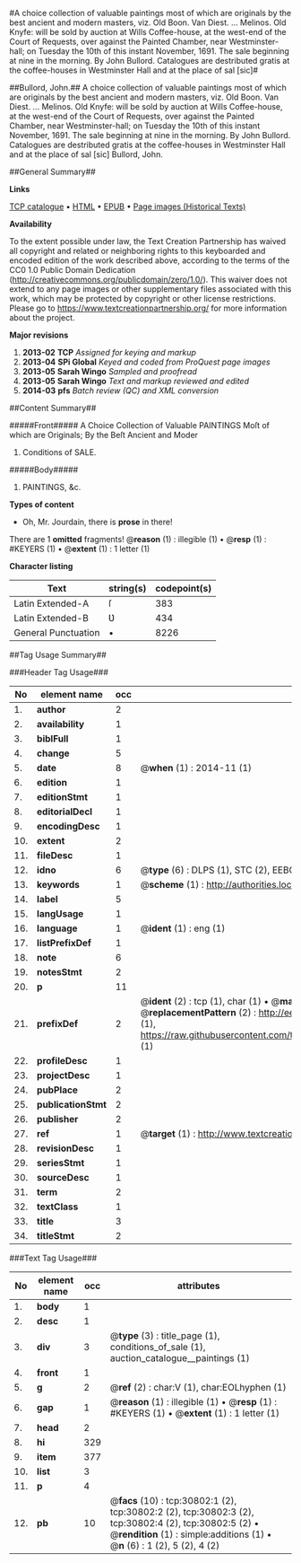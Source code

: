 #A choice collection of valuable paintings most of which are originals by the best ancient and modern masters, viz. Old Boon. Van Diest. ... Melinos. Old Knyfe: will be sold by auction at Wills Coffee-house, at the west-end of the Court of Requests, over against the Painted Chamber, near Westminster-hall; on Tuesday the 10th of this instant November, 1691. The sale beginning at nine in the morning. By John Bullord. Catalogues are destributed gratis at the coffee-houses in Westminster Hall and at the place of sal [sic]#

##Bullord, John.##
A choice collection of valuable paintings most of which are originals by the best ancient and modern masters, viz. Old Boon. Van Diest. ... Melinos. Old Knyfe: will be sold by auction at Wills Coffee-house, at the west-end of the Court of Requests, over against the Painted Chamber, near Westminster-hall; on Tuesday the 10th of this instant November, 1691. The sale beginning at nine in the morning. By John Bullord. Catalogues are destributed gratis at the coffee-houses in Westminster Hall and at the place of sal [sic]
Bullord, John.

##General Summary##

**Links**

[TCP catalogue](http://www.ota.ox.ac.uk/tcp/)  • 
[HTML](http://tei.it.ox.ac.uk/tcp/Texts-HTML/free/A32/A32869.html)  • 
[EPUB](http://tei.it.ox.ac.uk/tcp/Texts-EPUB/free/A32/A32869.epub) • 
[Page images (Historical Texts)](https://historicaltexts.jisc.ac.uk/eebo-99826399e)

**Availability**

To the extent possible under law, the Text Creation Partnership has waived all copyright and related or neighboring rights to this keyboarded and encoded edition of the work described above, according to the terms of the CC0 1.0 Public Domain Dedication (http://creativecommons.org/publicdomain/zero/1.0/). This waiver does not extend to any page images or other supplementary files associated with this work, which may be protected by copyright or other license restrictions. Please go to https://www.textcreationpartnership.org/ for more information about the project.

**Major revisions**

1. __2013-02__ __TCP__ *Assigned for keying and markup*
1. __2013-04__ __SPi Global__ *Keyed and coded from ProQuest page images*
1. __2013-05__ __Sarah Wingo__ *Sampled and proofread*
1. __2013-05__ __Sarah Wingo__ *Text and markup reviewed and edited*
1. __2014-03__ __pfs__ *Batch review (QC) and XML conversion*

##Content Summary##

#####Front#####
A Choice Collection of Valuable PAINTINGS Moſt of which are Originals; By the Beſt Ancient and Moder
1. Conditions of SALE.

#####Body#####

1. PAINTINGS, &c.

**Types of content**

  * Oh, Mr. Jourdain, there is **prose** in there!

There are 1 **omitted** fragments! 
 @__reason__ (1) : illegible (1)  •  @__resp__ (1) : #KEYERS (1)  •  @__extent__ (1) : 1 letter (1)

**Character listing**


|Text|string(s)|codepoint(s)|
|---|---|---|
|Latin Extended-A|ſ|383|
|Latin Extended-B|Ʋ|434|
|General Punctuation|•|8226|

##Tag Usage Summary##

###Header Tag Usage###

|No|element name|occ|attributes|
|---|---|---|---|
|1.|__author__|2||
|2.|__availability__|1||
|3.|__biblFull__|1||
|4.|__change__|5||
|5.|__date__|8| @__when__ (1) : 2014-11 (1)|
|6.|__edition__|1||
|7.|__editionStmt__|1||
|8.|__editorialDecl__|1||
|9.|__encodingDesc__|1||
|10.|__extent__|2||
|11.|__fileDesc__|1||
|12.|__idno__|6| @__type__ (6) : DLPS (1), STC (2), EEBO-CITATION (1), PROQUEST (1), VID (1)|
|13.|__keywords__|1| @__scheme__ (1) : http://authorities.loc.gov/ (1)|
|14.|__label__|5||
|15.|__langUsage__|1||
|16.|__language__|1| @__ident__ (1) : eng (1)|
|17.|__listPrefixDef__|1||
|18.|__note__|6||
|19.|__notesStmt__|2||
|20.|__p__|11||
|21.|__prefixDef__|2| @__ident__ (2) : tcp (1), char (1)  •  @__matchPattern__ (2) : ([0-9\-]+):([0-9IVX]+) (1), (.+) (1)  •  @__replacementPattern__ (2) : http://eebo.chadwyck.com/downloadtiff?vid=$1&page=$2 (1), https://raw.githubusercontent.com/textcreationpartnership/Texts/master/tcpchars.xml#$1 (1)|
|22.|__profileDesc__|1||
|23.|__projectDesc__|1||
|24.|__pubPlace__|2||
|25.|__publicationStmt__|2||
|26.|__publisher__|2||
|27.|__ref__|1| @__target__ (1) : http://www.textcreationpartnership.org/docs/. (1)|
|28.|__revisionDesc__|1||
|29.|__seriesStmt__|1||
|30.|__sourceDesc__|1||
|31.|__term__|2||
|32.|__textClass__|1||
|33.|__title__|3||
|34.|__titleStmt__|2||


###Text Tag Usage###

|No|element name|occ|attributes|
|---|---|---|---|
|1.|__body__|1||
|2.|__desc__|1||
|3.|__div__|3| @__type__ (3) : title_page (1), conditions_of_sale (1), auction_catalogue__paintings (1)|
|4.|__front__|1||
|5.|__g__|2| @__ref__ (2) : char:V (1), char:EOLhyphen (1)|
|6.|__gap__|1| @__reason__ (1) : illegible (1)  •  @__resp__ (1) : #KEYERS (1)  •  @__extent__ (1) : 1 letter (1)|
|7.|__head__|2||
|8.|__hi__|329||
|9.|__item__|377||
|10.|__list__|3||
|11.|__p__|4||
|12.|__pb__|10| @__facs__ (10) : tcp:30802:1 (2), tcp:30802:2 (2), tcp:30802:3 (2), tcp:30802:4 (2), tcp:30802:5 (2)  •  @__rendition__ (1) : simple:additions (1)  •  @__n__ (6) : 1 (2), 5 (2), 4 (2)|
